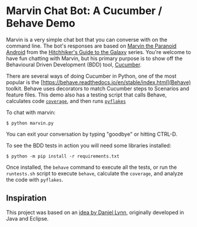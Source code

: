 # Marvin Chat Bot: A Cucumber / Behave Demo

Marvin is a very simple chat bot that you can converse with on the command
line. The bot's responses are based on [Marvin the Paranoid
Android](https://en.wikipedia.org/wiki/Marvin_the_Paranoid_Android) from the
[Hitchhiker's Guide to the
Galaxy](https://en.wikipedia.org/wiki/The_Hitchhiker%27s_Guide_to_the_Galaxy)
series. You're welcome to have fun chatting with Marvin, but his primary
purpose is to show off the Behavioural Driven Development (BDD) tool,
[Cucumber](https://cucumber.io/). 

There are several ways of doing Cucumber in Python, one of the most popular is
the [https://behave.readthedocs.io/en/stable/index.html](Behave) toolkit.
Behave uses decorators to match Cucumber steps to Scenarios and feature files.
This demo also has a testing script that calls Behave, calculates code
[`coverage`](https://coverage.readthedocs.io), and then runs
[`pyflakes`](https://pypi.org/project/pyflakes/)

To chat with marvin:

```
$ python marvin.py
```

You can exit your conversation by typing "goodbye" or hitting CTRL-D.

To see the BDD tests in action you will need some libraries installed:

```
$ python -m pip install -r requirements.txt
```

Once installed, the `behave` command to execute all the tests, or run the
`runtests.sh` script to execute `behave`, calculate the `coverage`, and
analyze the code with `pyflakes`.

## Inspiration

This project was based on an [idea by Daniel Lynn](https://github.com/technicallyagile/marvin_devops_eclipse), originally developed in Java and Eclipse.
